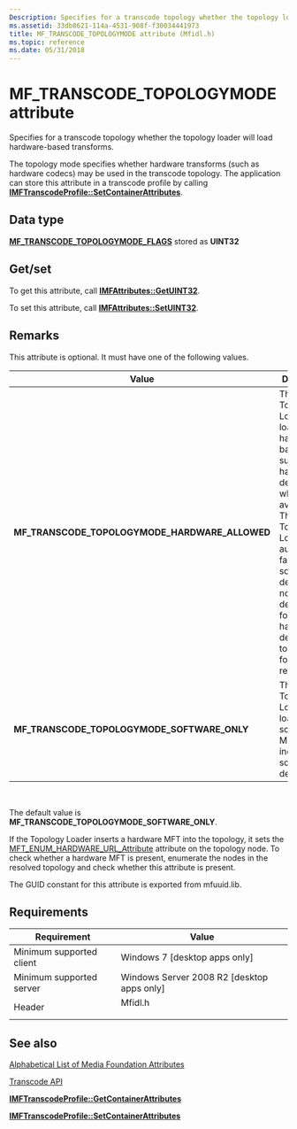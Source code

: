 ```yaml
---
Description: Specifies for a transcode topology whether the topology loader will load hardware-based transforms.
ms.assetid: 33db8621-114a-4531-908f-f30034441973
title: MF_TRANSCODE_TOPOLOGYMODE attribute (Mfidl.h)
ms.topic: reference
ms.date: 05/31/2018
---
```


# MF\_TRANSCODE\_TOPOLOGYMODE attribute

Specifies for a transcode topology whether the topology loader will load hardware-based transforms.

The topology mode specifies whether hardware transforms (such as hardware codecs) may be used in the transcode topology. The application can store this attribute in a transcode profile by calling [**IMFTranscodeProfile::SetContainerAttributes**](/windows/desktop/api/mfidl/nf-mfidl-imftranscodeprofile-setcontainerattributes).

## Data type

**[**MF\_TRANSCODE\_TOPOLOGYMODE\_FLAGS**](/windows/desktop/api/mfidl/ne-mfidl-mf_transcode_topologymode_flags)** stored as **UINT32**

## Get/set

To get this attribute, call [**IMFAttributes::GetUINT32**](/windows/desktop/api/mfobjects/nf-mfobjects-imfattributes-getuint32).

To set this attribute, call [**IMFAttributes::SetUINT32**](/windows/desktop/api/mfobjects/nf-mfobjects-imfattributes-setuint32).

## Remarks

This attribute is optional. It must have one of the following values.



| Value                                              | Description                                                                                                                                                                                                                                                                       |
|----------------------------------------------------|-----------------------------------------------------------------------------------------------------------------------------------------------------------------------------------------------------------------------------------------------------------------------------------|
| **MF\_TRANSCODE\_TOPOLOGYMODE\_HARDWARE\_ALLOWED** | The Topology Loader will load hardware-based MFTs, such as hardware decoders, when available.<br/> The Topology Loader automatically falls back to software decoding if no hardware decoder is found, or if a hardware decoder fails to connect for some reason.<br/> |
| **MF\_TRANSCODE\_TOPOLOGYMODE\_SOFTWARE\_ONLY**    | The Topology Loader will load only software MFTs, including software decoders.                                                                                                                                                                                                    |



 

The default value is **MF\_TRANSCODE\_TOPOLOGYMODE\_SOFTWARE\_ONLY**.

If the Topology Loader inserts a hardware MFT into the topology, it sets the [MFT\_ENUM\_HARDWARE\_URL\_Attribute](mft-enum-hardware-url-attribute.md) attribute on the topology node. To check whether a hardware MFT is present, enumerate the nodes in the resolved topology and check whether this attribute is present.

The GUID constant for this attribute is exported from mfuuid.lib.

## Requirements



| Requirement | Value |
|-------------------------------------|------------------------------------------------------------------------------------|
| Minimum supported client<br/> | Windows 7 \[desktop apps only\]<br/>                                         |
| Minimum supported server<br/> | Windows Server 2008 R2 \[desktop apps only\]<br/>                            |
| Header<br/>                   | <dl> <dt>Mfidl.h</dt> </dl> |



## See also

<dl> <dt>

[Alphabetical List of Media Foundation Attributes](alphabetical-list-of-media-foundation-attributes.md)
</dt> <dt>

[Transcode API](transcode-api.md)
</dt> <dt>

[**IMFTranscodeProfile::GetContainerAttributes**](/windows/desktop/api/mfidl/nf-mfidl-imftranscodeprofile-getcontainerattributes)
</dt> <dt>

[**IMFTranscodeProfile::SetContainerAttributes**](/windows/desktop/api/mfidl/nf-mfidl-imftranscodeprofile-setcontainerattributes)
</dt> </dl>

 

 




